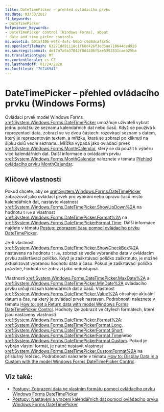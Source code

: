 ```yaml
---
title: DateTimePicker – přehled ovládacího prvku
ms.date: 03/30/2017
f1_keywords:
- DateTimePicker
helpviewer_keywords:
- DateTimePicker control [Windows Forms], about
- date and time picker controls
ms.assetid: 501af106-e9fc-4efc-b9b3-c9d8dcaf8c5c
ms.openlocfilehash: 63271dd91116c1f68d426f3ed5aa710644ded928
ms.sourcegitcommit: de17a7a0a37042f0d4406f5ae5393531caeb25ba
ms.translationtype: MT
ms.contentlocale: cs-CZ
ms.lasthandoff: 01/24/2020
ms.locfileid: "76746941"
---
```

# <a name="datetimepicker-control-overview-windows-forms"></a>DateTimePicker – přehled ovládacího prvku (Windows Forms)
Ovládací prvek model Windows Forms <xref:System.Windows.Forms.DateTimePicker> umožňuje uživateli vybrat jednu položku ze seznamu kalendářních dat nebo časů. Když se používá k reprezentaci data, zobrazí se ve dvou částech: rozevírací seznam s datem, který je reprezentován textem, a mřížku, která se zobrazí po kliknutí na šipku dolů vedle seznamu. Mřížka vypadá jako ovládací prvek <xref:System.Windows.Forms.MonthCalendar>, který se dá použít k výběru více kalendářních dat. Další informace o ovládacím prvku <xref:System.Windows.Forms.MonthCalendar> naleznete v tématu [Přehled ovládacího prvku MonthCalendar](monthcalendar-control-overview-windows-forms.md).  
  
## <a name="key-properties"></a>Klíčové vlastnosti  
 Pokud chcete, aby se <xref:System.Windows.Forms.DateTimePicker> zobrazoval jako ovládací prvek pro vybírání nebo úpravu časů místo kalendářních dat, nastavte vlastnost <xref:System.Windows.Forms.DateTimePicker.ShowUpDown%2A> na hodnotu `true` a vlastnost <xref:System.Windows.Forms.DateTimePicker.Format%2A> na <xref:System.Windows.Forms.DateTimePickerFormat.Time>. Další informace najdete v tématu [Postup: zobrazení času pomocí ovládacího prvku DateTimePicker](how-to-display-time-with-the-datetimepicker-control.md).  
  
 Je-li vlastnost <xref:System.Windows.Forms.DateTimePicker.ShowCheckBox%2A> nastavena na hodnotu `true`, zobrazí se vedle vybraného data v ovládacím prvku zaškrtávací políčko. Když je zaškrtávací políčko zaškrtnuto, je možné aktualizovat vybranou hodnotu data a času. Pokud je zaškrtávací políčko prázdné, hodnota se zobrazí jako nedostupná.  
  
 Vlastnosti <xref:System.Windows.Forms.DateTimePicker.MaxDate%2A> a <xref:System.Windows.Forms.DateTimePicker.MinDate%2A> ovládacího prvku určují rozsah kalendářních dat a časů. Vlastnost <xref:System.Windows.Forms.DateTimePicker.Value%2A> obsahuje aktuální datum a čas, na který je ovládací prvek nastaven. Podrobnosti naleznete v tématu [How to: set a Return data with model Windows Forms DateTimePicker Control](how-to-set-and-return-dates-with-the-windows-forms-datetimepicker-control.md). Hodnoty lze zobrazit ve čtyřech formátech, které jsou nastaveny vlastností <xref:System.Windows.Forms.DateTimePicker.Format%2A>: <xref:System.Windows.Forms.DateTimePickerFormat.Long>, <xref:System.Windows.Forms.DateTimePickerFormat.Short>, <xref:System.Windows.Forms.DateTimePickerFormat.Time>nebo <xref:System.Windows.Forms.DateTimePickerFormat.Custom>. Pokud je vybrán vlastní formát, je nutné nastavit vlastnost <xref:System.Windows.Forms.DateTimePicker.CustomFormat%2A> na příslušný řetězec. Podrobnosti naleznete v tématu [How to: Display Data in a Custom with the model Windows Forms DateTimePicker Control](display-a-date-in-a-custom-format-with-wf-datetimepicker-control.md).  
  
## <a name="see-also"></a>Viz také:

- [Postupy: Zobrazení data ve vlastním formátu pomocí ovládacího prvku Windows Forms DateTimePicker](display-a-date-in-a-custom-format-with-wf-datetimepicker-control.md)
- [Postupy: Nastavení a vracení kalendářních dat pomocí ovládacího prvku Windows Forms DateTimePicker](how-to-set-and-return-dates-with-the-windows-forms-datetimepicker-control.md)
